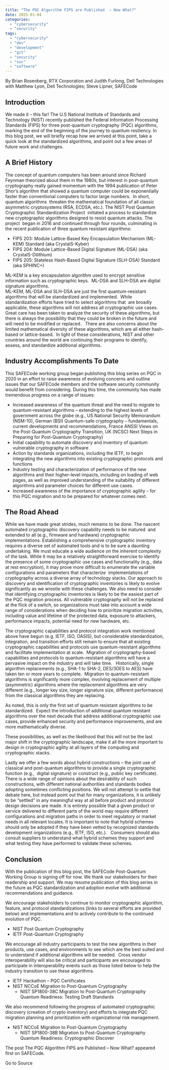 ```yaml
---
title: "The PQC Algorithm FIPS are Published  – Now What?"
date: 2025-01-04
categories: 
  - "cybersecurity"
  - "security"
tags: 
  - "cybersecurity"
  - "dev"
  - "development"
  - "git"
  - "security"
  - "soc"
  - "software"
---
```


By Brian Rosenberg, RTX Corporation and Judith Furlong, Dell Technologies with Matthew Lyon, Dell Technologies; Steve Lipner, SAFECode

## Introduction

We made it – this far! The U.S National Institute of Standards and Technology (NIST) recently published the Federal Information Processing Standards (FIPS) for three post-quantum cryptography (PQC) algorithms, marking the end of the beginning of the journey to quantum resiliency. In this blog post, we will briefly recap how we arrived at this point, take a quick look at the standardized algorithms, and point out a few areas of future work and challenges.

## A Brief History

The concept of quantum computers has been around since Richard Feynman theorized about them in the 1980s, but interest in post-quantum cryptography really gained momentum with the 1994 publication of Peter Shor’s algorithm that showed a quantum computer could be exponentially faster than conventional computers to factor large numbers.  In short, quantum algorithms  threaten the mathematical foundation of all classic asymmetric cryptosystems (RSA, ECDSA, etc.). The NIST Post Quantum Cryptographic Standardization Project  initiated a process to standardize new cryptographic algorithms designed to resist quantum attacks. The project  began in 2016 and continued through four rounds, culminating in the recent publication of three quantum resistant algorithms:

- FIPS 203: Module Lattice-Based Key Encapsulation Mechanism (ML-KEM) Standard (aka CrystalS-Kyber)
- FIPS 204: Module Lattice-Based Digital Signature (ML-DSA) (aka CrystalS-Dilithium)
- FIPS 205: Stateless Hash-Based Digital Signature (SLH-DSA) Standard (aka SPHINC+)

ML-KEM is a key encapsulation algorithm used to encrypt sensitive information such as cryptographic keys.  ML-DSA and SLH-DSA are digital signature algorithms.  
ML-KEM, ML-DSA and SLH-DSA are just the first quantum-resistant algorithms that will be standardized and implemented.  While standardization efforts have tried to select algorithms that  are broadly applicable, these algorithms will not address all cryptographic use cases.   Great care has been taken to analyze the security of these algorithms, but there is always the possibility that they could be broken in the future and will need to be modified or replaced.   There are also concerns about the limited mathematical diversity of these algorithms, which are all either hash-based or lattice-based.  In light of these considerations, NIST and other countries around the world are continuing their programs to identify, assess, and standardize additional algorithms.

## Industry Accomplishments To Date

This SAFECode working group began publishing this blog series on PQC in 2020 in an effort to raise awareness of evolving concerns and outline issues that our SAFECode members and the software security community would benefit from considering. During this time, the community has made tremendous progress on a range of issues:

- Increased awareness of the quantum threat and the need to migrate to quantum-resistant algorithms – extending to the highest levels of government across the globe (e.g., US National Security Memorandum (NSM-10), German (BSI) Quantum-safe cryptography – fundamentals, current developments and recommendations, France ANSSI Views on the Post-Quantum Cryptography Transition, UK (NCSC) Next Steps in Preparing for Post-Quantum Cryptography)
- Initial capability to automate discovery and inventory of quantum vulnerable cryptography in software
- Action by standards organizations, including the IETF, to begin integrating the new algorithms into existing cryptographic protocols and functions
- Industry testing and characterization of performance of the new algorithms and their higher-level impacts, including on loading of web pages, as well as improved understanding of the suitability of different algorithms and parameter choices for different use cases.
- Increased awareness of the importance of cryptographic agility – for this PQC migration and to be prepared for whatever comes next.

## The Road Ahead

While we have made great strides, much remains to be done. The nascent automated cryptographic discovery capability needs to be matured  and extended to all (e.g., firmware and hardware) cryptographic implementations. Establishing a comprehensive cryptographic inventory requires a diverse set of automated tools and is to be sure a daunting undertaking. We must educate a wide audience on the inherent complexity of the task. While it may be a relatively straightforward exercise to identify the presence of some cryptographic use cases and functionality (e.g., data at rest encryption), it may prove more difficult to enumerate the variable configurations and parameters that characterize  implementations of cryptography across a diverse array of technology stacks. Our approach to discovery and identification of cryptographic inventories is likely to evolve significantly as we wrestle with these challenges. We also need to consider that identifying cryptographic inventories is likely to be the easiest part of the PQC migration process. All vulnerable cryptography will not be replaced at the flick of a switch, so organizations must take into account a wide range of considerations when deciding how to prioritize migration activities, including value and lifetime of the protected data, exposure to attackers, performance impacts, potential need for new hardware, etc.

The cryptographic capabilities and protocol integration work mentioned above have begun (e.g. IETF, ISO, OASIS), but considerable standardization, integration, and transition efforts still remain to ensure that all existing cryptographic capabilities and protocols use quantum-resistant algorithms and facilitate implementation at scale.  Migration of cryptography-based capabilities and protocols to quantum-resistant algorithms will have a pervasive impact on the industry and will take time.   Historically, single algorithm replacements (e.g., SHA-1 to SHA-2, DES/3DES to AES) have taken ten or more years to complete.  Migration to quantum-resistant algorithms is significantly more complex, involving replacement of multiple (asymmetric) algorithms where the replacement algorithms are very different (e.g., longer key size, longer signature size, different performance) from the classical algorithms they are replacing.

As noted, this is only the first set of quantum resistant algorithms to be standardized.  Expect the introduction of additional quantum resistant algorithms over the next decade that address additional cryptographic use cases, provide enhanced security and performance improvements, and are more mathematically diverse.

These possibilities, as well as the likelihood that this will not be the last major shift in the cryptographic landscape, make it all the more important to design in cryptographic agility at all layers of the computing and cryptographic stacks.

Lastly we offer a few words about hybrid constructions – the joint use of classical and post-quantum algorithms to provide a single cryptographic function (e.g.,  digital signature) or construct (e.g., public key certificate). There is a wide range of opinions about the desirability of such constructions, with different national authorities and standards bodies adopting sometimes conflicting positions. We will not attempt to settle that debate here, but instead point out that for many organizations, it is unlikely to be “settled” in any meaningful way at all before product and protocol design decisions are made. It is entirely possible that a given product or service delivered to different parts of the world may require different configurations and migration paths in order to meet regulatory or market needs in all relevant locales. It is important to note that hybrid schemes should only be adopted if they have been vetted by recognized standards development organizations (e.g., IETF, ISO, etc.).   Consumers should also consult suppliers to understand what hybrid schemes they support and what testing they have performed to validate these schemes.

## Conclusion

With the publication of this blog post, the SAFECode Post-Quantum Working Group is signing off for now. We thank our stakeholders for their readership and support. We may resume publication of this blog series in the future as PQC standardization and adoption evolve with additional recommendations and guidance.

We encourage stakeholders to continue to monitor cryptographic algorithm, feature, and protocol standardizations (links to several efforts are provided below) and implementations and to actively contribute to the continued evolution of PQC.

- NIST Post Quantum Cryptography
- IETF Post-Quantum Cryptography

We encourage all industry participants to test the new algorithms in their products, use cases, and environments to see which are the best suited and to understand if additional algorithms will be needed.  Cross vendor interoperability will also be critical and participants are encouraged to participate in interoperability events such as those listed below to help the industry transition to use these algorithms.

- IETF Hackathon – PQC Certificates
- NIST NCCoE Migration to Post-Quantum Cryptography
    - NIST SP1800-38C Migration to Post-Quantum Cryptography Quantum Readiness: Testing Draft Standards

We also recommend following the progress of automated cryptographic discovery (creation of crypto inventory) and efforts to integrate PQC migration planning and prioritization with organizational risk management.

- NIST NCCoE Migration to Post-Quantum Cryptography
    - NIST SP1800-38B Migration to Post-Quantum Cryptography Quantum Readiness: Cryptographic Discover

The post The PQC Algorithm FIPS are Published – Now What? appeared first on SAFECode.

Go to Source
